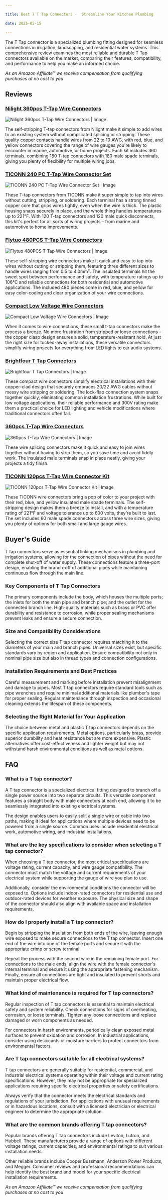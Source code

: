 ```yaml
---

title: Best 7 T Tap Connectors -  Streamline Your Kitchen Plumbing

date: 2025-05-15

---
```


The T Tap connector is a specialized plumbing fitting designed for seamless connections in irrigation, landscaping, and residential water systems. This comprehensive review examines the most reliable and durable T Tap connectors available on the market, comparing their features, compatibility, and performance to help you make an informed choice. 

*As an Amazon Affiliate™ we receive compensation from qualifying purchases at no cost to you*


## Reviews


### [Nilight 360pcs T-Tap Wire Connectors](https://serp.ly/@bar/amazon/T+Tap+Connector?utm\_term=nilight-360pcs-t-tap-wire-connectors)

![Nilight 360pcs T-Tap Wire Connectors | Image](https://encrypted-tbn2.gstatic.com/shopping?q=tbn:ANd9GcT6My2Hg7aJO1zRu7Nw6d0sXalMT2sIw6jiPrt5vHrbzdyfc\_8voAj36f\_dmL-N6s6aT-5n8dPTzGnehdRNFGGCMAWNxgAM&usqp=CAY)

The self-stripping T-tap connectors from Nilight make it simple to add wires to an existing system without complicated splicing or stripping. These quality copper contacts handle wires from 22 to 10 AWG, with red, blue, and yellow connectors covering the range of wire gauges you're likely to encounter in marine, automotive, or home projects. Each kit includes 360 terminals, combining 180 T-tap connectors with 180 male spade terminals, giving you plenty of flexibility for multiple wiring jobs. 


### [TICONN 240 PC T-Tap Wire Connector Set](https://serp.ly/@bar/amazon/T+Tap+Connector?utm\_term=ticonn-240-pc-t-tap-wire-connector-set)

![TICONN 240 PC T-Tap Wire Connector Set | Image](https://encrypted-tbn3.gstatic.com/shopping?q=tbn:ANd9GcQ-M4hms6MJfKBnYvMPOmhOEcG5KPFlLTjpbSPmQ2qVuxbukqt2wFCu5JLC43sYIYnXcCs4PUIFx4vB21NF2rKRc3-2efzChGLgm3AK0wimNE3TXzcHAgjG&usqp=CAY)

These T-tap connectors from TICONN make it super simple to tap into wires without cutting, stripping, or soldering. Each terminal has a strong tinned copper core that grips wires tightly, even when the wire is thick. The plastic housing snaps securely in place, and the whole thing handles temperatures up to 221°F. With 120 T-tap connectors and 120 male quick disconnects, this kit's perfect for all sorts of wiring projects – from marine and automotive to home improvements. 


### [Flytuo 480PCS T-Tap Wire Connectors](https://serp.ly/@bar/amazon/T+Tap+Connector?utm\_term=flytuo-480pcs-t-tap-wire-connectors)

![Flytuo 480PCS T-Tap Wire Connectors | Image](https://encrypted-tbn0.gstatic.com/shopping?q=tbn:ANd9GcTWwTPEGG6do664hSwYPbJlbSVm93mDdwbyeEzaYBNIKSTuIpGrLYbZPnkZcLSXCtqRl4AJfuqBcycgKERtfxa3ffVA2ucOEQ&usqp=CAY)

These self-stripping wire connectors make it quick and easy to tap into wires without cutting or stripping them, featuring three different sizes to handle wires ranging from 0.5 to 4.0mm². The insulated terminals hit the sweet spot between performance and safety, with temperature ratings up to 106°C and reliable connections for both residential and automotive applications. The included 480 pieces come in red, blue, and yellow for easy color-coding and clear organization of your wire connections. 


### [Compact Low Voltage Wire Connectors](https://serp.ly/@bar/amazon/T+Tap+Connector?utm\_term=compact-low-voltage-wire-connectors)

![Compact Low Voltage Wire Connectors | Image](https://encrypted-tbn0.gstatic.com/shopping?q=tbn:ANd9GcTXE-THFj-190ORVidsjvBa\_wwtzq0IHOnG8HgprLOKpB6GkqIwGtSfsEooW1MjVTFqp0f9jeUDWdX9-JmMqECmP3JbkKuNUA&usqp=CAY)

When it comes to wire connections, these small t-tap connectors make the process a breeze. No more frustration from stripped or loose connections – the copper clasp design ensures a solid, temperature-resistant hold. At just the right size for tucked-away installations, these versatile connectors simplify wiring projects for everything from LED lights to car audio systems. 


### [Brightfour T Tap Connectors](https://serp.ly/@bar/amazon/T+Tap+Connector?utm\_term=brightfour-t-tap-connectors)

![Brightfour T Tap Connectors | Image](https://encrypted-tbn3.gstatic.com/shopping?q=tbn:ANd9GcRsuylw3SWfbaobonWAypOsHOFkLaTtLfSwWlmi48Kpg6hk9JZCPjBHNqnp82bCDxom\_g6aNiRzY-0cD2EooWqXv3\_OwcgF&usqp=CAY)

These compact wire connectors simplify electrical installations with their copper-clad design that securely embraces 20/22 AWG cables without messy wire stripping or soldering. The lock-flap connection system snaps together quickly, eliminating common installation frustrations. While built for low voltage applications, their reliable performance and 300V rating make them a practical choice for LED lighting and vehicle modifications where traditional connectors often fail. 


### [360pcs T-Tap Wire Connectors](https://serp.ly/@bar/amazon/T+Tap+Connector?utm\_term=360pcs-t-tap-wire-connectors)

![360pcs T-Tap Wire Connectors | Image](https://encrypted-tbn3.gstatic.com/shopping?q=tbn:ANd9GcRuAw52tbdXlN1ZBz6zgSIcg1EpcfpmhhszguErYPxw1ciJmtK6xm5JYqIyH3mBVrjFP7yuAKHppw7CBLXUwmz\_rbI292C2Qw&usqp=CAY)

These wire splicing connectors make it quick and easy to join wires together without having to strip them, so you save time and avoid fiddly work. The insulated male terminals snap in place neatly, giving your projects a tidy finish. 


### [TICONN 120pcs T-Tap Wire Connector Kit](https://serp.ly/@bar/amazon/T+Tap+Connector?utm\_term=ticonn-120pcs-t-tap-wire-connector-kit)

![TICONN 120pcs T-Tap Wire Connector Kit | Image](https://encrypted-tbn1.gstatic.com/shopping?q=tbn:ANd9GcTa7DlDthSKFvKSgceNcmSZPkdkTdZuenB5C8slw8GFb5hbH949oPPXj85a9e-eqV188afX-DnN0HJq3Rb5qfSr0gFU0Vd\_EQ&usqp=CAY)

These TICONN wire connectors bring a pop of color to your project with their red, blue, and yellow insulated male spade terminals. The self-stripping design makes them a breeze to install, and with a temperature rating of 221°F and voltage tolerance up to 600 volts, they're built to last. The set includes 60 male spade connectors across three wire sizes, giving you plenty of options for both small and large gauge wires. 


## Buyer's Guide

T tap connectors serve as essential linking mechanisms in plumbing and irrigation systems, allowing for the connection of pipes without the need for complete shut-off of water supply. These connections feature a three-port design, enabling the branch-off of additional pipes while maintaining continuous flow through the main line. 


### Key Components of T Tap Connectors

The primary components include the body, which houses the multiple ports; the inlets for both the main pipe and branch pipe; and the outlet for the connected branch line. High-quality materials such as brass or PVC offer durability and resistance to corrosion, while proper sealing mechanisms prevent leaks and ensure a secure connection. 


### Size and Compatibility Considerations

Selecting the correct size T tap connector requires matching it to the diameters of your main and branch pipes. Universal sizes exist, but specific standards vary by region and application. Ensure compatibility not only in nominal pipe size but also in thread types and connection configurations. 


### Installation Requirements and Best Practices

Careful measurement and marking before installation prevent misalignment and damage to pipes. Most T tap connectors require standard tools such as pipe wrenches and require minimal additional materials like plumber's tape for proper sealing. Regular maintenance through inspection and occasional cleaning extends the lifespan of these components. 


### Selecting the Right Material for Your Application

The choice between metal and plastic T tap connectors depends on the specific application requirements. Metal options, particularly brass, provide superior durability and heat resistance but are more expensive. Plastic alternatives offer cost-effectiveness and lighter weight but may not withstand harsh environmental conditions as well as metal options. 


## FAQ


### What is a T tap connector?

A T tap connector is a specialized electrical fitting designed to branch off a single power source into two separate circuits. This versatile component features a straight body with male connectors at each end, allowing it to be seamlessly integrated into existing electrical systems. 

The design enables users to easily split a single wire or cable into two paths, making it ideal for applications where multiple devices need to be powered from a single source. Common uses include residential electrical work, automotive wiring, and industrial installations. 


### What are the key specifications to consider when selecting a T tap connector?

When choosing a T tap connector, the most critical specifications are voltage rating, current capacity, and wire gauge compatibility. The connector must match the voltage and current requirements of your electrical system while supporting the gauge of wire you plan to use. 

Additionally, consider the environmental conditions the connector will be exposed to. Options include indoor-rated connectors for residential use and outdoor-rated devices for weather exposure. The physical size and shape of the connector should also align with available space and installation requirements. 


### How do I properly install a T tap connector?

Begin by stripping the insulation from both ends of the wire, leaving enough wire exposed to make secure connections to the T tap connector. Insert one end of the wire into one of the female ports and secure it with the appropriate crimp or screw terminal. 

Repeat the process with the second wire in the remaining female port. For connections to the male ends, align the wire with the female connector's internal terminal and secure it using the appropriate fastening mechanism. Finally, ensure all connections are tight and insulated to prevent shorts and maintain proper electrical flow. 


### What kind of maintenance is required for T tap connectors?

Regular inspection of T tap connectors is essential to maintain electrical safety and system reliability. Check connections for signs of overheating, corrosion, or loose terminals. Tighten any loose connections and replace damaged or worn components as needed. 

For connectors in harsh environments, periodically clean exposed metal surfaces to prevent oxidation and corrosion. In industrial applications, consider using desiccants or moisture barriers to protect connectors from environmental factors. 


### Are T tap connectors suitable for all electrical systems?

T tap connectors are generally suitable for residential, commercial, and industrial electrical systems operating within their voltage and current rating specifications. However, they may not be appropriate for specialized applications requiring specific electrical properties or safety certifications. 

Always verify that the connector meets the electrical standards and regulations of your jurisdiction. For applications with unusual requirements or in hazardous locations, consult with a licensed electrician or electrical engineer to determine the appropriate solution. 


### What are the common brands offering T tap connectors?

Popular brands offering T tap connectors include Leviton, Lutron, and Hubbell. These manufacturers provide a range of options with different voltage ratings, current capacities, and environmental ratings to suit various installation needs. 

Other reliable brands include Cooper Bussmann, Anderson Power Products, and Megger. Consumer reviews and professional recommendations can help identify the best brand and model for your specific electrical installation requirements. 

*As an Amazon Affiliate™ we receive compensation from qualifying purchases at no cost to you*